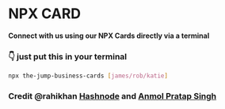 # NPX CARD
**Connect with us using our NPX Cards directly via a terminal**

### 👇 just put this in your terminal

```bash
npx the-jump-business-cards [james/rob/katie]
```


### Credit @rahikhan [Hashnode](https://rahikhan.hashnode.dev/create-a-simple-npx-business-card) and [Anmol Pratap Singh](https://github.com/anmol098)


